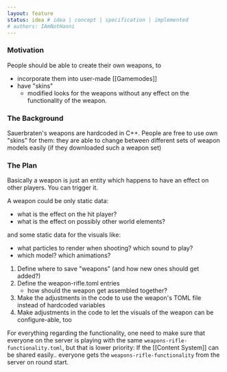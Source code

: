 ```yaml
---
layout: feature
status: idea # idea | concept | specification | implemented
# authors: IAmNotHanni
---
```


### Motivation

People should be able to create their own weapons, to
* incorporate them into user-made [[Gamemodes]]
* have "skins"
   * modified looks for the weapons without any effect on the functionality of the weapon.

### The Background

Sauerbraten's weapons are hardcoded in C++.
People are free to use own "skins" for them:
they are able to change between different sets of weapon models easily (if they downloaded such a weapon set)

### The Plan

Basically a weapon is just an entity which happens to have an effect on other players.
You can trigger it.

A weapon could be only static data:
* what is the effect on the hit player?
* what is the effect on possibly other world elements?

and some static data for the visuals like:

* what particles to render when shooting? which sound to play?
* which model? which animations?

1. Define where to save "weapons" (and how new ones should get added?)
2. Define the weapon-rifle.toml entries
   * how should the weapon get assembled together?
3. Make the adjustments in the code to use the weapon's TOML file instead of hardcoded variables
4. Make adjustments in the code to let the visuals of the weapon can be configure-able, too

For everything regarding the functionality, one need to make sure that everyone on the server is playing with the same `weapons-rifle-functionality.toml`, but that is lower priority: If the [[Content System]] can be shared easily.. everyone gets the `weapons-rifle-functionality` from the server on round start.
